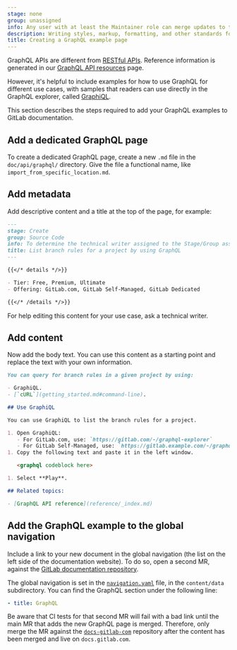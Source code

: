 ```yaml
---
stage: none
group: unassigned
info: Any user with at least the Maintainer role can merge updates to this content. For details, see https://docs.gitlab.com/ee/development/development_processes.html#development-guidelines-review.
description: Writing styles, markup, formatting, and other standards for GraphQL API's GitLab Documentation.
title: Creating a GraphQL example page
---
```


GraphQL APIs are different from [RESTful APIs](restful_api_styleguide.md). Reference
information is generated in our [GraphQL API resources](../../api/graphql/reference/_index.md) page.

However, it's helpful to include examples for how to use GraphQL for different
use cases, with samples that readers can use directly in the GraphQL explorer, called
[GraphiQL](../api_graphql_styleguide.md#graphiql).

This section describes the steps required to add your GraphQL examples to
GitLab documentation.

## Add a dedicated GraphQL page

To create a dedicated GraphQL page, create a new `.md` file in the
`doc/api/graphql/` directory. Give the file a functional name, like
`import_from_specific_location.md`.

## Add metadata

Add descriptive content and a title at the top of the page, for example:

```markdown
---
stage: Create
group: Source Code
info: To determine the technical writer assigned to the Stage/Group associated with this page, see https://handbook.gitlab.com/handbook/product/ux/technical-writing/#assignments
title: List branch rules for a project by using GraphQL
---

{{</* details */>}}

- Tier: Free, Premium, Ultimate
- Offering: GitLab.com, GitLab Self-Managed, GitLab Dedicated

{{</* /details */>}}
```

For help editing this content for your use case, ask a technical writer.

## Add content

Now add the body text. You can use this content as a starting point
and replace the text with your own information.

```markdown
You can query for branch rules in a given project by using:

- GraphiQL.
- [`cURL`](getting_started.md#command-line).

## Use GraphiQL

You can use GraphiQL to list the branch rules for a project.

1. Open GraphiQL:
   - For GitLab.com, use: `https://gitlab.com/-/graphql-explorer`
   - For GitLab Self-Managed, use: `https://gitlab.example.com/-/graphql-explorer`
1. Copy the following text and paste it in the left window.

   <graphql codeblock here>

1. Select **Play**.

## Related topics:

- [GraphQL API reference](reference/_index.md)
```

## Add the GraphQL example to the global navigation

Include a link to your new document in the global navigation (the list on the
left side of the documentation website). To do so, open a second MR, against the
[GitLab documentation repository](https://gitlab.com/gitlab-org/technical-writing/docs-gitlab-com/).

The global navigation is set in the
[`navigation.yaml`](https://gitlab.com/gitlab-org/technical-writing/docs-gitlab-com/-/blob/main/data/navigation.yaml) file,
in the `content/data` subdirectory. You can find the GraphQL section under the
following line:

```yaml
- title: GraphQL
```

Be aware that CI tests for that second MR will fail with a bad link until the
main MR that adds the new GraphQL page is merged. Therefore, only merge the MR against the
[`docs-gitlab-com`](https://gitlab.com/gitlab-org/technical-writing/docs-gitlab-com/) repository after the content has
been merged and live on `docs.gitlab.com`.
